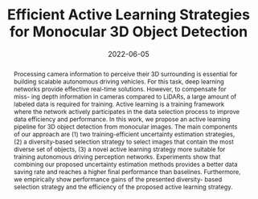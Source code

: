 ---
title: "Efficient Active Learning Strategies for Monocular 3D Object Detection"
collection: publications
permalink: /publication/2022-Efficient
date: 2022-06-05
venue: 'IEEE Intelligent Vehicles (IV) Conference'
year: '2022'
paperurl: 'http://ieeexplore.ieee.org'
authors: 'A. Hekimoglu, M. Schmidt, M. Alvaro, G. Rigoll'
link: 'https://doi.org/'
code: 'http://ieeexplore.ieee.org'
abstract: 'Processing camera information to perceive their 3D surrounding is essential for building scalable autonomous driving vehicles. For this task, deep learning networks provide effective real-time solutions. However, to compensate for miss- ing depth information in cameras compared to LiDARs, a large amount of labeled data is required for training. Active learning is a training framework where the network actively participates in the data selection process to improve data efficiency and performance. In this work, we propose an active learning pipeline for 3D object detection from monocular images. The main components of our approach are (1) two training-efficient uncertainty estimation strategies, (2) a diversity-based selection strategy to select images that contain the most diverse set of objects, (3) a novel active learning strategy more suitable for training autonomous driving perception networks. Experiments show that combining our proposed uncertainty estimation methods provides a better data saving rate and reaches a higher final performance than baselines. Furthermore, we empirically show performance gains of the presented diversity- based selection strategy and the efficiency of the proposed active learning strategy. '
---